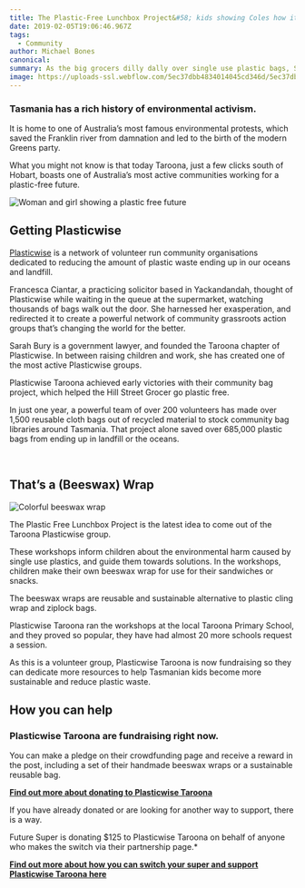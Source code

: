 ```yaml
---
title: The Plastic-Free Lunchbox Project&#58; kids showing Coles how it’s done
date: 2019-02-05T19:06:46.967Z
tags: 
  - Community
author: Michael Bones
canonical: 
summary: As the big grocers dilly dally over single use plastic bags, Sarah and the Taroona community are proving that ending plastic is child's play.
image: https://uploads-ssl.webflow.com/5ec37dbb4834014045cd346d/5ec37dbc48340111b9cd3dc4_The%20Plastic%20Free%20Lunchbox%20Project%20(1).png
---
```


### Tasmania has a rich history of environmental activism.

It is home to one of Australia’s most famous environmental protests, which saved the Franklin river from damnation and led to the birth of the modern Greens party.

What you might not know is that today Taroona, just a few clicks south of Hobart, boasts one of Australia’s most active communities working for a plastic-free future.

![Woman and girl showing a plastic free future](https://uploads-ssl.webflow.com/5ec37dbb4834014045cd346d/5ec37dbc4834014f87cd3e0b_a%20plastic%20free%20future%20(1).jpg)

Getting Plasticwise
-------------------

[Plasticwise](https://plasticwise.net/) is a network of volunteer run community organisations dedicated to reducing the amount of plastic waste ending up in our oceans and landfill.

Francesca Ciantar, a practicing solicitor based in Yackandandah, thought of Plasticwise while waiting in the queue at the supermarket, watching thousands of bags walk out the door. She harnessed her exasperation, and redirected it to create a powerful network of community grassroots action groups that’s changing the world for the better.

Sarah Bury is a government lawyer, and founded the Taroona chapter of Plasticwise. In between raising children and work, she has created one of the most active Plasticwise groups.

Plasticwise Taroona achieved early victories with their community bag project, which helped the Hill Street Grocer go plastic free.

In just one year, a powerful team of over 200 volunteers has made over 1,500 reusable cloth bags out of recycled material to stock community bag libraries around Tasmania. That project alone saved over 685,000 plastic bags from ending up in landfill or the oceans.

‍

That’s a (Beeswax) Wrap
-----------------------

![Colorful beeswax wrap](https://uploads-ssl.webflow.com/5ec37dbb4834014045cd346d/5ec37dbc4834015b89cd3dc3_Colorful%20beeswax%20wrap%20(1).jpg)

The Plastic Free Lunchbox Project is the latest idea to come out of the Taroona Plasticwise group.

These workshops inform children about the environmental harm caused by single use plastics, and guide them towards solutions. In the workshops, children make their own beeswax wrap for use for their sandwiches or snacks.

The beeswax wraps are reusable and sustainable alternative to plastic cling wrap and ziplock bags.

Plasticwise Taroona ran the workshops at the local Taroona Primary School, and they proved so popular, they have had almost 20 more schools request a session.

As this is a volunteer group, Plasticwise Taroona is now fundraising so they can dedicate more resources to help Tasmanian kids become more sustainable and reduce plastic waste.

How you can help
----------------

### Plasticwise Taroona are fundraising right now.

You can make a pledge on their crowdfunding page and receive a reward in the post, including a set of their handmade beeswax wraps or a sustainable reusable bag.

[**Find out more about donating to Plasticwise Taroona**](https://startsomegood.com/plasticfreelunchbox)

If you have already donated or are looking for another way to support, there is a way.

Future Super is donating $125 to Plasticwise Taroona on behalf of anyone who makes the switch via their partnership page.\*

[**Find out more about how you can switch your super and support Plasticwise Taroona here**](https://www.myfuturesuper.com.au/support/plasticwise-taroona)


